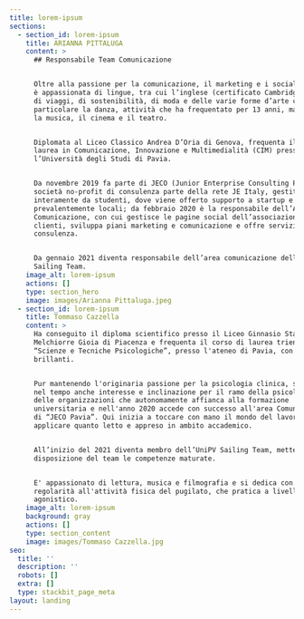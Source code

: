 ```yaml
---
title: lorem-ipsum
sections:
  - section_id: lorem-ipsum
    title: ARIANNA PITTALUGA
    content: >
      ## Responsabile Team Comunicazione


      Oltre alla passione per la comunicazione, il marketing e i social media,
      è appassionata di lingue, tra cui l’inglese (certificato Cambridge C1), e
      di viaggi, di sostenibilità, di moda e delle varie forme d’arte come in
      particolare la danza, attività che ha frequentato per 13 anni, ma anche
      la musica, il cinema e il teatro.


      Diplomata al Liceo Classico Andrea D’Oria di Genova, frequenta il corso di
      laurea in Comunicazione, Innovazione e Multimedialità (CIM) presso
      l’Università degli Studi di Pavia.


      Da novembre 2019 fa parte di JECO (Junior Enterprise Consulting Pavia),
      società no-profit di consulenza parte della rete JE Italy, gestita
      interamente da studenti, dove viene offerto supporto a startup e aziende
      prevalentemente locali; da febbraio 2020 è la responsabile dell’Area
      Comunicazione, con cui gestisce le pagine social dell’associazione e dei
      clienti, sviluppa piani marketing e comunicazione e offre servizio di
      consulenza.


      Da gennaio 2021 diventa responsabile dell’area comunicazione dell'UniPV
      Sailing Team.
    image_alt: lorem-ipsum
    actions: []
    type: section_hero
    image: images/Arianna Pittaluga.jpeg
  - section_id: lorem-ipsum
    title: Tommaso Cazzella
    content: >
      Ha conseguito il diploma scientifico presso il Liceo Ginnasio Statale
      Melchiorre Gioia di Piacenza e frequenta il corso di laurea triennale in
      “Scienze e Tecniche Psicologiche”, presso l'ateneo di Pavia, con risultati
      brillanti.


      Pur mantenendo l'originaria passione per la psicologia clinica, sviluppa
      nel tempo anche interesse e inclinazione per il ramo della psicologia
      delle organizzazioni che autonomamente affianca alla formazione
      universitaria e nell'anno 2020 accede con successo all'area Comunicazione
      di “JECO Pavia”. Qui inizia a toccare con mano il mondo del lavoro e ad
      applicare quanto letto e appreso in ambito accademico.


      All’inizio del 2021 diventa membro dell’UniPV Sailing Team, mettendo a
      disposizione del team le competenze maturate.


      E' appassionato di lettura, musica e filmografia e si dedica con
      regolarità all'attività fisica del pugilato, che pratica a livello
      agonistico.
    image_alt: lorem-ipsum
    background: gray
    actions: []
    type: section_content
    image: images/Tommaso Cazzella.jpg
seo:
  title: ''
  description: ''
  robots: []
  extra: []
  type: stackbit_page_meta
layout: landing
---
```

